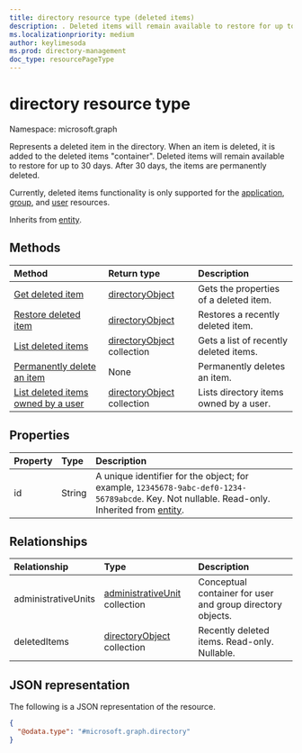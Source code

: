 ```yaml
---
title: directory resource type (deleted items)
description: . Deleted items will remain available to restore for up to 30 days. After 30 days, the items are permanently deleted.
ms.localizationpriority: medium
author: keylimesoda
ms.prod: directory-management
doc_type: resourcePageType
---
```


# directory resource type

Namespace: microsoft.graph

Represents a deleted item in the directory. When an item is deleted, it is added to the deleted items "container". Deleted items will remain available to restore for up to 30 days. After 30 days, the items are permanently deleted.

Currently, deleted items functionality is only supported for the [application](application.md), [group](group.md), and [user](user.md) resources.

Inherits from [entity](entity.md).

## Methods

| Method                                                                            | Return type                                      | Description                            |
| :-------------------------------------------------------------------------------- | :----------------------------------------------- | :------------------------------------- |
| [Get deleted item](../api/directory-deleteditems-get.md)                          | [directoryObject](directoryobject.md)            | Gets the properties of a deleted item. |
| [Restore deleted item](../api/directory-deleteditems-restore.md)                  | [directoryObject](directoryobject.md)            | Restores a recently deleted item.      |
| [List deleted items](../api/directory-deleteditems-list.md)                       | [directoryObject](directoryobject.md) collection | Gets a list of recently deleted items. |
| [Permanently delete an item](../api/directory-deleteditems-delete.md)             | None                                             | Permanently deletes an item.           |
| [List deleted items owned by a user](../api/directory-deleteditems-user-owned.md) | [directoryObject](directoryobject.md) collection | Lists directory items owned by a user. |

## Properties

| Property | Type   | Description                                                                                                                                              |
| :------- | :----- | :------------------------------------------------------------------------------------------------------------------------------------------------------- |
| id       | String | A unique identifier for the object; for example, `12345678-9abc-def0-1234-56789abcde`. Key. Not nullable. Read-only. Inherited from [entity](entity.md). |

## Relationships

| Relationship        | Type                                                   | Description                                                |
| :------------------ | :----------------------------------------------------- | :--------------------------------------------------------- |
| administrativeUnits | [administrativeUnit](administrativeunit.md) collection | Conceptual container for user and group directory objects. |
| deletedItems        | [directoryObject](directoryobject.md) collection       | Recently deleted items. Read-only. Nullable.               |

## JSON representation

The following is a JSON representation of the resource.

<!-- {
  "blockType": "resource",
  "keyProperty":"id",
  "optionalProperties": [],
  "@odata.type": "microsoft.graph.directory"
}-->

```json
{
  "@odata.type": "#microsoft.graph.directory"
}
```

<!-- uuid: 8fcb5dbc-d5aa-4681-8e31-b001d5168d79
2015-10-25 14:57:30 UTC -->

<!-- {
  "type": "#page.annotation",
  "description": "directory resource",
  "keywords": "",
  "section": "documentation",
  "tocPath": ""
}-->
